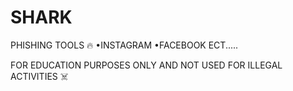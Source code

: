 # SHARK

PHISHING TOOLS 🔥 
•INSTAGRAM
•FACEBOOK
ECT.....

FOR EDUCATION PURPOSES ONLY AND NOT USED FOR ILLEGAL ACTIVITIES ☠️


